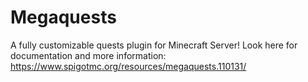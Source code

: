 # Megaquests
A fully customizable quests plugin for Minecraft Server!
Look here for documentation and more information: https://www.spigotmc.org/resources/megaquests.110131/
